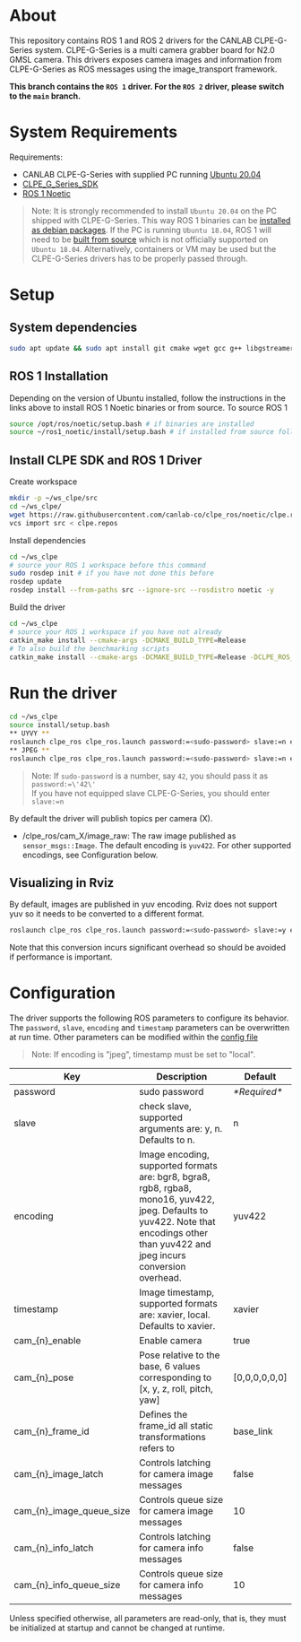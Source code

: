 # About

This repository contains ROS 1 and ROS 2 drivers for the CANLAB CLPE-G-Series system.
CLPE-G-Series is a multi camera grabber board for N2.0 GMSL camera.
This drivers exposes camera images and information from CLPE-G-Series as ROS messages using the image_transport framework.

**This branch contains the `ROS 1` driver. For the `ROS 2` driver, please switch to the `main` branch.**

# System Requirements

Requirements:
  * CANLAB CLPE-G-Series with supplied PC running [Ubuntu 20.04](https://releases.ubuntu.com/20.04/)
  * [CLPE_G_Series_SDK](https://github.com/canlab-co/CLPE_G_CANLAB_SDK/tree/noetic)
  * [ROS 1 Noetic](http://wiki.ros.org/noetic)

> Note: It is strongly recommended to install `Ubuntu 20.04` on the PC shipped with CLPE-G-Series. This way ROS 1 binaries can be [installed as debian packages](http://wiki.ros.org/noetic/Installation/Ubuntu). If the PC is running `Ubuntu 18.04`, ROS 1 will need to be [built from source](http://wiki.ros.org/noetic/Installation/Source) which is not officially supported on `Ubuntu 18.04`.
Alternatively, containers or VM may be used but the CLPE-G-Series drivers has to be properly passed through.

# Setup

## System dependencies
```bash
sudo apt update && sudo apt install git cmake wget gcc g++ libgstreamer-plugins-base1.0-dev python3-colcon* python3-rosdep python3-vcstool -y
```

## ROS 1 Installation
Depending on the version of Ubuntu installed, follow the instructions in the links above to install ROS 1 Noetic binaries or from source.
To source ROS 1
```bash
source /opt/ros/noetic/setup.bash # if binaries are installed
source ~/ros1_noetic/install/setup.bash # if installed from source following link above
```

## Install CLPE SDK and ROS 1 Driver
Create workspace
```bash
mkdir -p ~/ws_clpe/src
cd ~/ws_clpe/
wget https://raw.githubusercontent.com/canlab-co/clpe_ros/noetic/clpe.repos
vcs import src < clpe.repos
```

Install dependencies

```bash
cd ~/ws_clpe
# source your ROS 1 workspace before this command
sudo rosdep init # if you have not done this before
rosdep update
rosdep install --from-paths src --ignore-src --rosdistro noetic -y
```
Build the driver

```bash
cd ~/ws_clpe
# source your ROS 1 workspace if you have not already
catkin_make install --cmake-args -DCMAKE_BUILD_TYPE=Release
# To also build the benchmarking scripts
catkin_make install --cmake-args -DCMAKE_BUILD_TYPE=Release -DCLPE_ROS_BUILD_BENCHMARKS=On
```

# Run the driver

```bash
cd ~/ws_clpe
source install/setup.bash
** UYVY **
roslaunch clpe_ros clpe_ros.launch password:=<sudo-password> slave:=n encoding:=yuv422 timestamp:=xavier
** JPEG **
roslaunch clpe_ros clpe_ros.launch password:=<sudo-password> slave:=n encoding:=jpeg timestamp:=local
```

> Note: If `sudo-password` is a number, say `42`, you should pass it as `password:=\'42\'`\
> If you have not equipped slave CLPE-G-Series, you should enter `slave:=n`

By default the driver will publish topics per camera (X).
* /clpe_ros/cam_X/image_raw: The raw image published as `sensor_msgs::Image`. The default encoding is `yuv422`. For other supported encodings, see Configuration below.

## Visualizing in Rviz

By default, images are published in yuv encoding. Rviz does not support yuv so it needs to be converted to a different format.

```bash
roslaunch clpe_ros clpe_ros.launch password:=<sudo-password> slave:=y encoding:=bgr8 timestamp:=xavier
```

Note that this conversion incurs significant overhead so should be avoided if performance is important.

# Configuration

The driver supports the following ROS parameters to configure its behavior. The `password`, `slave`, `encoding` and `timestamp` parameters can be overwritten at run time. Other parameters can be modified within the [config file](config/clpe_config.yaml)
> Note: If encoding is "jpeg", timestamp must be set to "local".

| Key | Description | Default |
|-|-|-|
| password | sudo password | *\*Required\** |
| slave | check slave, supported arguments are: y, n. Defaults to n. | n |
| encoding | Image encoding, supported formats are: bgr8, bgra8, rgb8, rgba8, mono16, yuv422, jpeg. Defaults to yuv422. Note that encodings other than yuv422 and jpeg incurs conversion overhead. | yuv422 |
| timestamp | Image timestamp, supported formats are: xavier, local. Defaults to xavier. | xavier |
| cam_{n}_enable | Enable camera | true |
| cam_{n}_pose | Pose relative to the base, 6 values corresponding to [x, y, z, roll, pitch, yaw] | [0,0,0,0,0,0] |
| cam_{n}_frame_id | Defines the frame_id all static transformations refers to | base_link |
| cam_{n}_image_latch | Controls latching for camera image messages | false |
| cam_{n}_image_queue_size | Controls queue size for camera image messages | 10 |
| cam_{n}_info_latch | Controls latching for camera info messages | false |
| cam_{n}_info_queue_size | Controls queue size for camera info messages | 10 |

Unless specified otherwise, all parameters are read-only, that is, they must be initialized at startup and cannot be changed at runtime.
